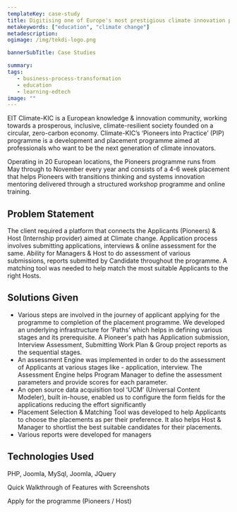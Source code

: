 ```yaml
---
templateKey: case-study
title: Digitising one of Europe's most prestigious climate innovation programs
metakeywords: ["education", "climate change"]
metadescription: 
ogimage: /img/tekdi-logo.png

bannerSubTitle: Case Studies

summary: 
tags: 
   - business-process-transformation
   - education
   - learning-edtech
image: ""
---
```


EIT Climate-KIC is a European knowledge & innovation community, working towards a prosperous, inclusive, climate-resilient society founded on a circular, zero-carbon economy. Climate-KIC’s ‘Pioneers into Practice’ (PIP) programme is a development and placement programme aimed at professionals who want to be the next generation of climate innovators.

Operating in 20 European locations, the Pioneers programme runs from May through to November every year and consists of a 4-6 week placement that helps Pioneers with transitions thinking and systems innovation mentoring delivered through a structured workshop programme and online training.

## Problem Statement
The client required a platform that connects the Applicants (Pioneers) & Host (Internship provider) aimed at Climate change. Application process involves submitting applications, interviews & online assessment for the same. Ability for Managers & Host to do assessment of various submissions, reports submitted by Candidate throughout the programme. A matching tool was needed to help match the most suitable Applicants to the right Hosts.

## Solutions Given

* Various steps are involved in the journey of applicant applying for the programme to completion of the placement programme. We developed an underlying infrastructure for  ‘Paths’ which helps in defining various stages and its prerequisite. A Pioneer's path has  Application submission, Interview Assessment, Submitting Work Plan & Group project reports as the sequential stages. 
* An assessment Engine was implemented in order to do the assessment of Applicants at various stages like  -  application, interview. The Assessment Engine helps Program Manager to define the assessment parameters and  provide scores for each parameter.
* An open source data acquisition tool ‘UCM’ (Universal Content Modeler), built in-house, enabled us to configure the form fields for the applications reducing the effort significantly
* Placement Selection & Matching Tool was developed to help Applicants to choose the placements as per their preference. It also helps Host & Manager to shortlist the best suitable candidates for their placements.
* Various reports were developed for managers

## Technologies Used
PHP, Joomla, MySql, Joomla, JQuery

Quick Walkthrough of Features with Screenshots 

Apply for the programme (Pioneers / Host)










